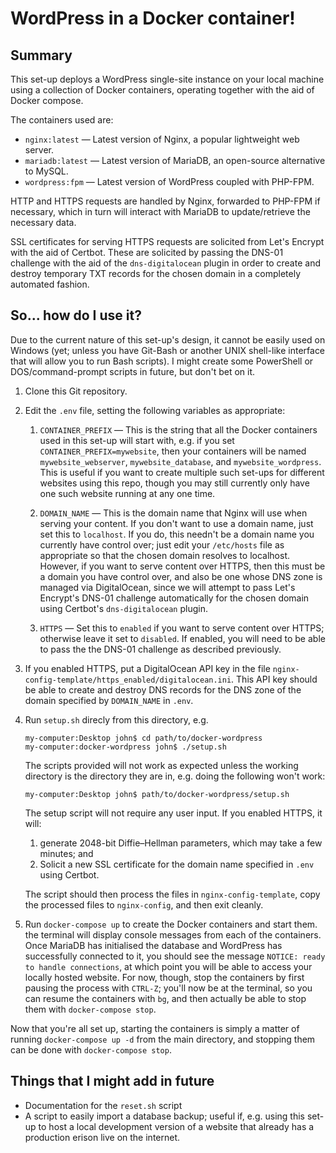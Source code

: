 # WordPress in a Docker container!

## Summary

This set-up deploys a WordPress single-site instance on your local machine using a collection of Docker containers, operating together with the aid of Docker compose.

The containers used are:

- `nginx:latest` — Latest version of Nginx, a popular lightweight web server.
- `mariadb:latest` — Latest version of MariaDB, an open-source alternative to MySQL.
- `wordpress:fpm` — Latest version of WordPress coupled with PHP-FPM.

HTTP and HTTPS requests are handled by Nginx, forwarded to PHP-FPM if necessary, which in turn will interact with MariaDB to update/retrieve the necessary data.

SSL certificates for serving HTTPS requests are solicited from Let's Encrypt with the aid of Certbot. These are solicited by passing the DNS-01 challenge with the aid of the `dns-digitalocean` plugin in order to create and destroy temporary TXT records for the chosen domain in a completely automated fashion.

## So... how do I use it?

Due to the current nature of this set-up's design, it cannot be easily used on Windows (yet; unless you have Git-Bash or another UNIX shell-like interface that will allow you to run Bash scripts). I might create some PowerShell or DOS/command-prompt scripts in future, but don't bet on it.

1. Clone this Git repository.

2. Edit the `.env` file, setting the following variables as appropriate:

   1. `CONTAINER_PREFIX` — This is the string that all the Docker containers used in this set-up will start with, e.g. if you set `CONTAINER_PREFIX=mywebsite`, then your containers will be named `mywebsite_webserver`, `mywebsite_database`, and `mywebsite_wordpress`. This is useful if you want to create multiple such set-ups for different websites using this repo, though you may still currently only have one such website running at any one time.

   2. `DOMAIN_NAME` — This is the domain name that Nginx will use when serving your content. If you don't want to use a domain name, just set this to `localhost`. If you do, this needn't be a domain name you currently have control over; just edit your `/etc/hosts` file as appropriate so that the chosen domain resolves to localhost. However, if you want to serve content over HTTPS, then this must be a domain you have control over, and also be one whose DNS zone is managed via DigitalOcean, since we will attempt to pass Let's Encrypt's DNS-01 challenge automatically for the chosen domain using Certbot's `dns-digitalocean` plugin.

   3. `HTTPS` — Set this to `enabled` if you want to serve content over HTTPS; otherwise leave it set to `disabled`. If enabled, you will need to be able to pass the the DNS-01 challenge as described previously.
   
3. If you enabled HTTPS, put a DigitalOcean API key in the file `nginx-config-template/https_enabled/digitalocean.ini`. This API key should be able to create and destroy DNS records for the DNS zone of the domain specified by `DOMAIN_NAME` in `.env`.

4. Run `setup.sh` direcly from this directory, e.g.

   ```
   my-computer:Desktop john$ cd path/to/docker-wordpress
   my-computer:docker-wordpress john$ ./setup.sh
   ```

   The scripts provided will not work as expected unless the working directory is the directory they are in, e.g. doing the following won't work:

    ```
    my-computer:Desktop john$ path/to/docker-wordpress/setup.sh
    ```

    The setup script will not require any user input. If you enabled HTTPS, it will:
   
    1. generate 2048-bit Diffie–Hellman parameters, which may take a few minutes; and
    2. Solicit a new SSL certificate for the domain name specified in `.env` using Certbot.

    The script should then process the files in `nginx-config-template`, copy the processed files to `nginx-config`, and then exit cleanly.

5. Run `docker-compose up` to create the Docker containers and start them. the terminal will display console messages from each of the containers. Once MariaDB has initialised the database and WordPress has successfully connected to it, you should see the message `NOTICE: ready to handle connections`, at which point you will be able to access your locally hosted website. For now, though, stop the containers by first pausing the process with `CTRL-Z`; you'll now be at the terminal, so you can resume the containers with `bg`, and then actually be able to stop them with `docker-compose stop`.

Now that you're all set up, starting the containers is simply a matter of running `docker-compose up -d` from the main directory, and stopping them can be done with `docker-compose stop`.

## Things that I might add in future

- Documentation for the `reset.sh` script
- A script to easily import a database backup; useful if, e.g. using this set-up to host a local development version of a website that already has a production erison live on the internet.
